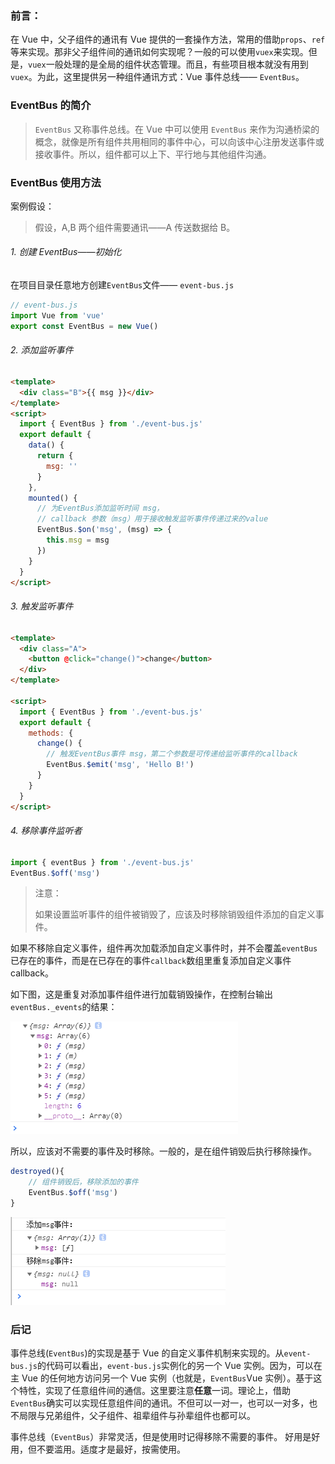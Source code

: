 ﻿### 前言：

在 Vue 中，父子组件的通讯有 Vue 提供的一套操作方法，常用的借助`props`、`ref`等来实现。那非父子组件间的通讯如何实现呢？一般的可以使用`vuex`来实现。但是，`vuex`一般处理的是全局的组件状态管理。而且，有些项目根本就没有用到`vuex`。为此，这里提供另一种组件通讯方式：Vue 事件总线—— `EventBus`。

### EventBus 的简介

> `EventBus` 又称事件总线。在 Vue 中可以使用 `EventBus` 来作为沟通桥梁的概念，就像是所有组件共用相同的事件中心，可以向该中心注册发送事件或接收事件。所以，组件都可以上下、平行地与其他组件沟通。

### EventBus 使用方法

案例假设：

> 假设，A,B 两个组件需要通讯——A 传送数据给 B。

###### 1. 创建 EventBus——初始化

在项目目录任意地方创建`EventBus`文件—— `event-bus.js`

```js
// event-bus.js
import Vue from 'vue'
export const EventBus = new Vue()
```

###### 2. 添加监听事件

```html
<template>
  <div class="B">{{ msg }}</div>
</template>
<script>
  import { EventBus } from './event-bus.js'
  export default {
    data() {
      return {
        msg: ''
      }
    },
    mounted() {
      // 为EventBus添加监听时间 msg，
      // callback 参数（msg）用于接收触发监听事件传递过来的value
      EventBus.$on('msg', (msg) => {
        this.msg = msg
      })
    }
  }
</script>
```

###### 3. 触发监听事件

```html
<template>
  <div class="A">
    <button @click="change()">change</button>
  </div>
</template>

<script>
  import { EventBus } from './event-bus.js'
  export default {
    methods: {
      change() {
        // 触发EventBus事件 msg，第二个参数是可传递给监听事件的callback
        EventBus.$emit('msg', 'Hello B!')
      }
    }
  }
</script>
```

###### 4. 移除事件监听者

```js
import { eventBus } from './event-bus.js'
EventBus.$off('msg')
```

> 注意：
>
> 如果设置监听事件的组件被销毁了，应该及时移除销毁组件添加的自定义事件。

如果不移除自定义事件，组件再次加载添加自定义事件时，并不会覆盖`eventBus `已存在的事件，而是在已存在的事件`callback`数组里重复添加自定义事件 callback。

如下图，这是重复对添加事件组件进行加载销毁操作，在控制台输出`eventBus._events`的结果：

![在这里插入图片描述](./images/1.png)

所以，应该对不需要的事件及时移除。一般的，是在组件销毁后执行移除操作。

```js
destroyed(){
    // 组件销毁后，移除添加的事件
    EventBus.$off('msg')
}
```

![在这里插入图片描述](./images/2.png)

### 后记

事件总线(`EventBus`)的实现是基于 Vue 的自定义事件机制来实现的。从`event-bus.js`的代码可以看出，`event-bus.js`实例化的另一个 Vue 实例。因为，可以在主 Vue 的任何地方访问另一个 Vue 实例（也就是，`EventBus`Vue 实例）。基于这个特性，实现了任意组件间的通信。这里要注意**任意**一词。理论上，借助`EventBus`确实可以实现任意组件间的通讯。不但可以一对一，也可以一对多，也不局限与兄弟组件，父子组件、祖辈组件与孙辈组件也都可以。

事件总线（`EventBus`）非常灵活，但是使用时记得移除不需要的事件。
好用是好用，但不要滥用。适度才是最好，按需使用。
